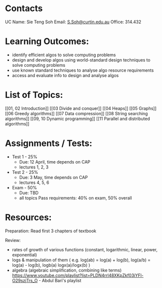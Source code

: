 # Contacts
UC Name: Sie Teng Soh
Email: S.Soh@curtin.edu.au
Office: 314.432

# Learning Outcomes:
- identify efficient algos to solve computing problems
- design and develop algos using world-standard design techniques to solve computing problems
- use known standard techniques to analyse algo resource requirements
- access and evaluate info to design and analyse algos
# List of Topics:
[[01, 02 Introduction]]
[[03 Divide and conquer]]
[[04 Heaps]]
[[05 Graphs]]
[[06 Greedy algorithms]]
[[07 Data compression]]
[[08 String searching algorithms]]
[[09, 10 Dynamic programming]]
[[11 Parallel and distributed algorithms]]
# Assignments / Tests:
- Test 1 - 25%
	- Due: 12 April, time depends on CAP
	- lectures 1, 2, 3
- Test 2 - 25%
	- Due: 3 May, time depends on CAP
	- lectures 4, 5, 6
- Exam - 50%
	- Due: TBD
	- all topics
Pass requirements: 40% on exam, 50% overall
# Resources:
Preparation:
Read first 3 chapters of textbook

Review:
- rates of growth of various functions (constant, logarithmic, linear, power, exponential)
- logs & manipulation of them ( e.g. log(ab) = log(a) + log(b), log(a/b) =  log(a) - log(b), logb(a) logx(a)/logx(b) )
- algebra (algebraic simplification, combining like terms)
https://www.youtube.com/playlist?list=PLDN4rrl48XKpZkf03iYFl-O29szjTrs_O - Abdul Bari's playlist